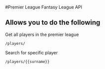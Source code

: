 #Premier League Fantasy League API 

Allows you to do the following
---------------

Get all players in the premier league

```
/players/
```

Search for specific player

```
/players/{{surname}}
```


